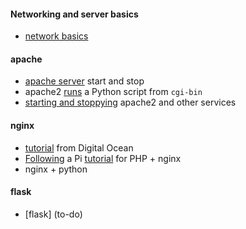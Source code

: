 #### Networking and server basics

- [network basics](../files/10.md)

#### apache

- [apache server](apache.md) start and stop
- apache2 [runs](apache-python.md) a Python script from ``cgi-bin``
- [starting and stoppying](services.md) apache2 and other services

#### nginx

- [tutorial](nginx.md) from Digital Ocean 
- [Following](nginx-php.md) a Pi [tutorial](https://www.raspberrypi.org/documentation/remote-access/web-server/nginx.md) for PHP + nginx
- nginx + python

#### flask

- [flask] (to-do)
